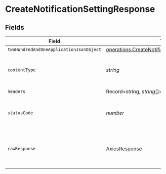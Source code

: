 # CreateNotificationSettingResponse


## Fields

| Field                                                                                                                       | Type                                                                                                                        | Required                                                                                                                    | Description                                                                                                                 |
| --------------------------------------------------------------------------------------------------------------------------- | --------------------------------------------------------------------------------------------------------------------------- | --------------------------------------------------------------------------------------------------------------------------- | --------------------------------------------------------------------------------------------------------------------------- |
| `twoHundredAndOneApplicationJsonObject`                                                                                     | [operations.CreateNotificationSettingResponseBody](../../../sdk/models/operations/createnotificationsettingresponsebody.md) | :heavy_minus_sign:                                                                                                          | Created                                                                                                                     |
| `contentType`                                                                                                               | *string*                                                                                                                    | :heavy_check_mark:                                                                                                          | HTTP response content type for this operation                                                                               |
| `headers`                                                                                                                   | Record<string, *string*[]>                                                                                                  | :heavy_check_mark:                                                                                                          | N/A                                                                                                                         |
| `statusCode`                                                                                                                | *number*                                                                                                                    | :heavy_check_mark:                                                                                                          | HTTP response status code for this operation                                                                                |
| `rawResponse`                                                                                                               | [AxiosResponse](https://axios-http.com/docs/res_schema)                                                                     | :heavy_check_mark:                                                                                                          | Raw HTTP response; suitable for custom response parsing                                                                     |